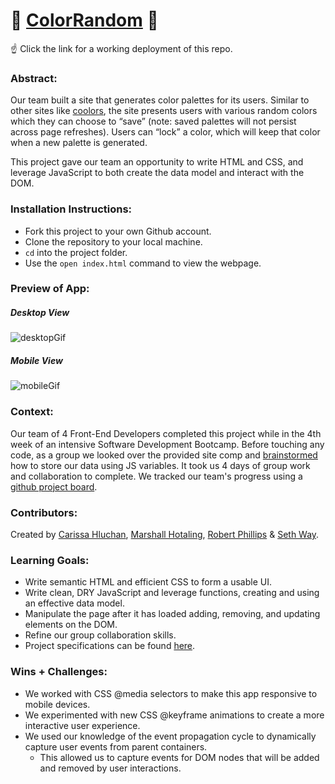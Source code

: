 # 🎨 [ColorRandom](https://seth-way.github.io/colorRandom/) 🎨

☝️ Click the link for a working deployment of this repo.

### Abstract:
[//]: <> (Briefly describe what you built and its features. What problem is the app solving? How does this application solve that problem?)

Our team built a site that generates color palettes for its users. Similar to other sites like [coolors](https://coolors.co/generate), the site presents users with various random colors which they can choose to “save” (note: saved palettes will not persist across page refreshes). Users can “lock” a color, which will keep that color when a new palette is generated.

This project gave our team an opportunity to write HTML and CSS, and leverage JavaScript to both create the data model and interact with the DOM.
### Installation Instructions:
[//]: <> (What steps does a person have to take to get your app cloned down and running?)

- Fork this project to your own Github account.
- Clone the repository to your local machine.
- `cd` into the project folder.
- Use the `open index.html` command to view the webpage.

### Preview of App:
[//]: <> (Provide ONE gif or screenshot of your application - choose the "coolest" piece of functionality to show off.)

##### Desktop View

![desktopGif](./assets/coloRandom.gif)

##### Mobile View

![mobileGif](./assets/colorandomMobile.gif)

### Context:
[//]: <> (Give some context for the project here. How long did you have to work on it? How far into the Turing program are you?)
Our team of 4 Front-End Developers completed this project while in the 4th week of an intensive Software Development Bootcamp. Before touching any code, as a group we looked over the provided site comp and [brainstormed](./assets/coloRandomBrainStorm.png) how to store our data using JS variables. It took us 4 days of group work and collaboration to complete. We tracked our team's progress using a [github project board](./assets/coloRandomProjectBoard.png).

### Contributors:
[//]: <> (Who worked on this application? Link to their GitHubs.)
Created by [Carissa Hluchan](https://github.com/CarissaHluchan), [Marshall Hotaling](https://github.com/marshallhotaling), [Robert Phillips](https://github.com/Robert-phillips33) & [Seth Way](https://github.com/seth-way).

### Learning Goals:
[//]: <> (What were the learning goals of this project? What tech did you work with?)

- Write semantic HTML and efficient CSS to form a usable UI.
- Write clean, DRY JavaScript and leverage functions, creating and using an effective data model.
- Manipulate the page after it has loaded adding, removing, and updating elements on the DOM.
- Refine our group collaboration skills.
- Project specifications can be found [here](https://frontend.turing.edu/projects/module-1/colorandom.html).

### Wins + Challenges:
[//]: <> (What are 2-3 wins you have from this project? What were some challenges you faced - and how did you get over them?)
- We worked with CSS @media selectors to make this app responsive to mobile devices.
- We experimented with new CSS @keyframe animations to create a more interactive user experience.
- We used our knowledge of the event propagation cycle to dynamically capture user events from parent containers.
  - This allowed us to capture events for DOM nodes that will be added and removed by user interactions.
